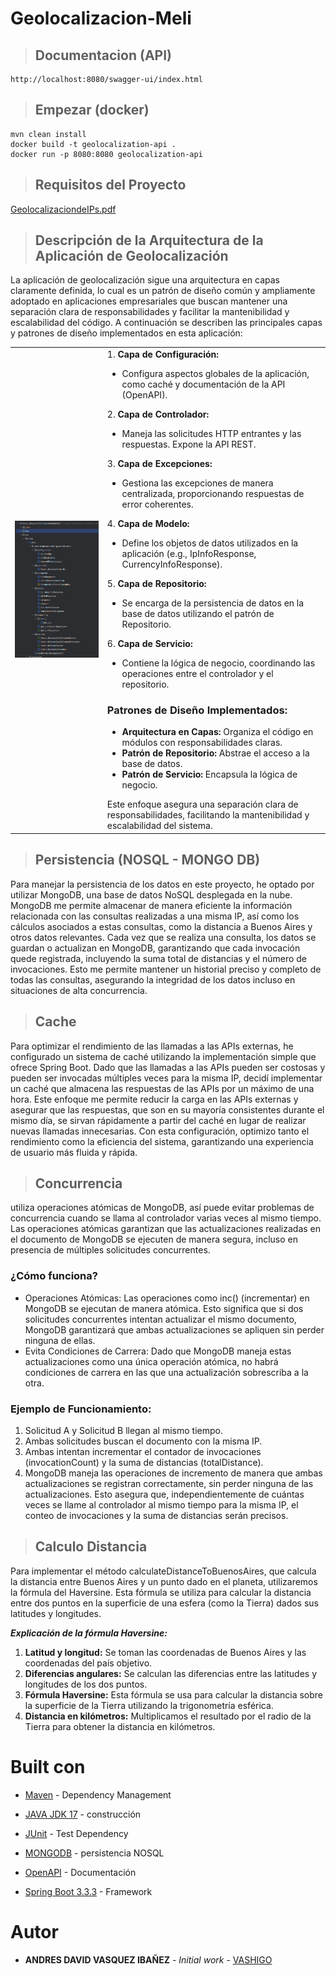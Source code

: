 # Geolocalizacion-Meli

>   ## Documentacion (API)
```
http://localhost:8080/swagger-ui/index.html
```

>   ## Empezar (docker)

```
mvn clean install
docker build -t geolocalization-api .
docker run -p 8080:8080 geolocalization-api
```

>   ## Requisitos del Proyecto
[GeolocalizaciondeIPs.pdf](doc/GeolocalizaciondeIPs.pdf)

>   ## Descripción de la Arquitectura de la Aplicación de Geolocalización

La aplicación de geolocalización sigue una arquitectura en capas claramente definida, lo cual es un patrón de diseño común y ampliamente adoptado en aplicaciones empresariales que buscan mantener una separación clara de responsabilidades y facilitar la mantenibilidad y escalabilidad del código. A continuación se describen las principales capas y patrones de diseño implementados en esta aplicación:

<table>
  <tr>
    <td><img src="doc/estructura.png" alt="estructura.png" /></td>
    <td>
      1.  <strong>Capa de Configuración:</strong>
      <ul>
        <li>Configura aspectos globales de la aplicación, como caché y documentación de la API (OpenAPI).</li>
      </ul>
      2. <strong>Capa de Controlador:</strong>
      <ul>
        <li>Maneja las solicitudes HTTP entrantes y las respuestas. Expone la API REST.</li>
      </ul>
      3. <strong>Capa de Excepciones:</strong>
      <ul>
        <li>Gestiona las excepciones de manera centralizada, proporcionando respuestas de error coherentes.</li>
      </ul>
      4. <strong>Capa de Modelo:</strong>
      <ul>
        <li>Define los objetos de datos utilizados en la aplicación (e.g., IpInfoResponse, CurrencyInfoResponse).</li>
      </ul>
      5. <strong>Capa de Repositorio:</strong>
      <ul>
        <li>Se encarga de la persistencia de datos en la base de datos utilizando el patrón de Repositorio.</li>
      </ul>
      6. <strong>Capa de Servicio:</strong>
      <ul>
        <li>Contiene la lógica de negocio, coordinando las operaciones entre el controlador y el repositorio.</li>
      </ul>
      <h3>Patrones de Diseño Implementados:</h3>
      <ul>
        <li><strong>Arquitectura en Capas:</strong> Organiza el código en módulos con responsabilidades claras.</li>
        <li><strong>Patrón de Repositorio:</strong> Abstrae el acceso a la base de datos.</li>
        <li><strong>Patrón de Servicio:</strong> Encapsula la lógica de negocio.</li>
      </ul>
      Este enfoque asegura una separación clara de responsabilidades, facilitando la mantenibilidad y escalabilidad del sistema.
    </td>
  </tr>

</table>

>   ## Persistencia (NOSQL - MONGO DB)
Para manejar la persistencia de los datos en este proyecto, he optado por utilizar MongoDB, una base de datos NoSQL desplegada en la nube. MongoDB me permite almacenar de manera eficiente la información relacionada con las consultas realizadas a una misma IP, así como los cálculos asociados a estas consultas, como la distancia a Buenos Aires y otros datos relevantes. Cada vez que se realiza una consulta, los datos se guardan o actualizan en MongoDB, garantizando que cada invocación quede registrada, incluyendo la suma total de distancias y el número de invocaciones. Esto me permite mantener un historial preciso y completo de todas las consultas, asegurando la integridad de los datos incluso en situaciones de alta concurrencia.

>   ## Cache
Para optimizar el rendimiento de las llamadas a las APIs externas, he configurado un sistema de caché utilizando la implementación simple que ofrece Spring Boot. Dado que las llamadas a las APIs pueden ser costosas y pueden ser invocadas múltiples veces para la misma IP, decidí implementar un caché que almacena las respuestas de las APIs por un máximo de una hora. Este enfoque me permite reducir la carga en las APIs externas y asegurar que las respuestas, que son en su mayoría consistentes durante el mismo día, se sirvan rápidamente a partir del caché en lugar de realizar nuevas llamadas innecesarias. Con esta configuración, optimizo tanto el rendimiento como la eficiencia del sistema, garantizando una experiencia de usuario más fluida y rápida.

>   ## Concurrencia
    
utiliza operaciones atómicas de MongoDB, así puede evitar problemas de concurrencia cuando se llama al controlador varias veces al mismo tiempo. Las operaciones atómicas garantizan que las actualizaciones realizadas en el documento de MongoDB se ejecuten de manera segura, incluso en presencia de múltiples solicitudes concurrentes.

### ¿Cómo funciona?
-    Operaciones Atómicas: Las operaciones como inc() (incrementar) en MongoDB se ejecutan de manera atómica. Esto significa que si dos solicitudes concurrentes intentan actualizar el mismo documento, MongoDB garantizará que ambas actualizaciones se apliquen sin perder ninguna de ellas.
-    Evita Condiciones de Carrera: Dado que MongoDB maneja estas actualizaciones como una única operación atómica, no habrá condiciones de carrera en las que una actualización sobrescriba a la otra.
    
### Ejemplo de Funcionamiento:
1.	Solicitud A y Solicitud B llegan al mismo tiempo.
2.	Ambas solicitudes buscan el documento con la misma IP.
3.	Ambas intentan incrementar el contador de invocaciones (invocationCount) y la suma de distancias (totalDistance).
4.	MongoDB maneja las operaciones de incremento de manera que ambas actualizaciones se registran correctamente, sin perder ninguna de las actualizaciones.
Esto asegura que, independientemente de cuántas veces se llame al controlador al mismo tiempo para la misma IP, el conteo de invocaciones y la suma de distancias serán precisos.

>   ## Calculo Distancia

Para implementar el método calculateDistanceToBuenosAires, que calcula la distancia entre Buenos Aires y un punto dado en el planeta, utilizaremos la fórmula del Haversine. Esta fórmula se utiliza para calcular la distancia entre dos puntos en la superficie de una esfera (como la Tierra) dados sus latitudes y longitudes.

***Explicación de la fórmula Haversine:***

1. **Latitud y longitud:** Se toman las coordenadas de Buenos Aires y las coordenadas del país objetivo.
2. **Diferencias angulares:** Se calculan las diferencias entre las latitudes y longitudes de los dos puntos.
3. **Fórmula Haversine:** Esta fórmula se usa para calcular la distancia sobre la superficie de la Tierra utilizando la trigonometría esférica.
4. **Distancia en kilómetros:** Multiplicamos el resultado por el radio de la Tierra para obtener la distancia en kilómetros.

# Built con

* [Maven](https://maven.apache.org/) - Dependency Management
* [JAVA JDK 17](http://www.oracle.com/technetwork/java/javase/overview/index.html) - construcción
* [JUnit](https://mvnrepository.com/artifact/junit/junit) - Test Dependency
* [MONGODB](https://www.mongodb.com/) - persistencia NOSQL
* [OpenAPI](https://www.openapis.org/) - Documentación

* [Spring Boot 3.3.3](https://spring.io/projects/spring-boot) - Framework



# Autor

* **ANDRES DAVID VASQUEZ IBAÑEZ** - *Initial work* - [VASHIGO](https://github.com/vashigo)